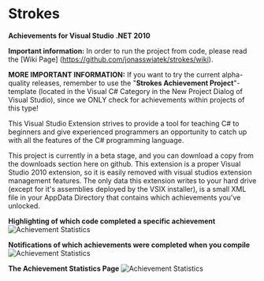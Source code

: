 # Strokes
**Achievements for Visual Studio .NET 2010**

**Important information:** In order to run the project from code, please read the [Wiki Page] (https://github.com/jonasswiatek/strokes/wiki).

**MORE IMPORTANT INFORMATION:** If you want to try the current alpha-quality releases, remember to use the "**Strokes Achievement Project**"-template (located in the Visual C# Category in the New Project Dialog of Visual Studio), since we ONLY check for achievements within projects of this type!

This Visual Studio Extension strives to provide a tool for teaching C# to beginners and give experienced programmers an opportunity to catch up with all the features of the C# programming language.

This project is currently in a beta stage, and you can download a copy from the downloads section here on github. This extension is a proper Visual Studio 2010 extension, so it is easily removed with visual studios extension management features. The only data this extension writes to your hard drive (except for it's assemblies deployed by the VSIX installer), is a small XML file in your AppData Directory that contains which achievements you've unlocked.


**Highlighting of which code completed a specific achievement**
![Achievement Statistics](/jonasswiatek/strokes/raw/master/docs/achievement_viewport.png)

**Notifications of which achievements were completed when you compile**
![Achievement Statistics](/jonasswiatek/strokes/raw/master/docs/achievements_notification.png)

**The Achievement Statistics Page**
![Achievement Statistics](/jonasswiatek/strokes/raw/master/docs/achievement_statistics.png)